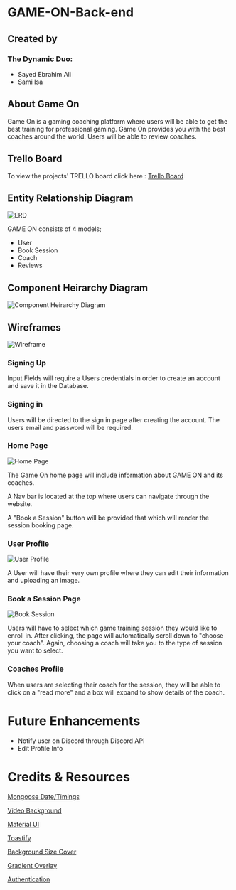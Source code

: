 # GAME-ON-Back-end

## Created by
### The Dynamic Duo:
* Sayed Ebrahim Ali
* Sami Isa

## About Game On

Game On is a gaming coaching platform where users will be able to get the best training for professional gaming. Game On provides you with the best coaches around the world. Users will be able to review coaches.

## Trello Board
To view the projects' TRELLO board click here :
[Trello Board](https://trello.com/b/gCeC7v6R/game-on)

## Entity Relationship Diagram

![ERD](https://i.imgur.com/vjFpkqg.png)

GAME ON consists of 4 models; 

* User
* Book Session
* Coach
* Reviews

## Component Heirarchy Diagram

![Component Heirarchy Diagram](https://i.imgur.com/dCdNfkw.png)
## Wireframes

![Wireframe](https://i.imgur.com/ELhcQ3s.png)

### Signing Up
Input Fields will require a Users credentials in order to create an account and save it in the Database.

### Signing in

Users will be directed to the sign in page after creating the account. The users email and password will be required.

### Home Page

![Home Page](https://i.imgur.com/6qEpXkt.png)

The Game On home page will include information about GAME ON and its coaches.

A Nav bar is located at the top where users can navigate through the website. 

A "Book a Session" button will be provided that which will render the session booking page.

### User Profile
![User Profile](https://i.imgur.com/PAau8B4.png)

A User will have their very own profile where they can edit their information and uploading an image.

### Book a Session Page
![Book Session](https://i.imgur.com/OC1JlXb.png)


Users will have to select which game training session they would like to enroll in. After clicking, the page will automatically scroll down to "choose your coach". Again, choosing a coach will take you to the type of session you want to select.

### Coaches Profile

When users are selecting their coach for the session, they will be able to click on a "read more" and a box will expand to show details of the coach.



# Future Enhancements
* Notify user on Discord through Discord API
* Edit Profile Info
# Credits & Resources

[Mongoose Date/Timings](https://developer.mozilla.org/en-US/docs/Web/JavaScript/Reference/Global_Objects/Date)

[Video Background](https://www.delftstack.com/howto/react/react-video-background/)

[Material UI](https://mui.com/)

[Toastify](https://www.npmjs.com/package/react-toastify)

[Background Size Cover](https://stackoverflow.com/questions/10797632/simulate-background-sizecover-on-video-or-img)

[Gradient Overlay](https://webdevetc.com/blog/how-to-add-a-gradient-overlay-to-a-background-image-using-just-css-and-html/)

[Authentication](https://git.generalassemb.ly/SEI-06-Bahrain/SEI-Info/tree/main/Lessons/Week08/Day02/u3_lesson_react_auth)
